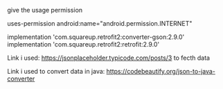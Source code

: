 give the usage permission

uses-permission android:name="android.permission.INTERNET"

implementation 'com.squareup.retrofit2:converter-gson:2.9.0' implementation 'com.squareup.retrofit2:retrofit:2.9.0'

Link i used: https://jsonplaceholder.typicode.com/posts/3 to fecth data

Link i used to convert data in java: https://codebeautify.org/json-to-java-converter
